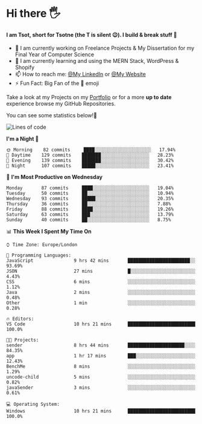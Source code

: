 # Hi there :raised_hand_with_fingers_splayed:
#### I am Tsot, short for Tsotne (the T is silent :wink:). I build & break stuff :space_invader:
- :telescope: I am currently working on Freelance Projects & My Dissertation for my Final Year of Computer Science
- :seedling: I am currently learning and using the MERN Stack, WordPress & Shopify
- :mailbox: How to reach me: [@My LinkedIn](https://www.linkedin.com/in/tsotne-gvadzabia/) or [@My Website](https://tsotnegvadzabia.me/contact)
- :zap: Fun Fact: Big Fan of the :space_invader: emoji

Take a look at my Projects on my [Portfolio](https://tsotnegvadzabia.me/) or for a more **up to date** experience browse my GitHub Repositories.

You can see some statistics below!:space_invader:
<!--START_SECTION:waka-->
![Lines of code](https://img.shields.io/badge/From%20Hello%20World%20I%27ve%20Written-3.5%20million%20lines%20of%20code-blue)

**I'm a Night 🦉** 

```text
🌞 Morning    82 commits     ████░░░░░░░░░░░░░░░░░░░░░   17.94% 
🌆 Daytime    129 commits    ███████░░░░░░░░░░░░░░░░░░   28.23% 
🌃 Evening    139 commits    ███████░░░░░░░░░░░░░░░░░░   30.42% 
🌙 Night      107 commits    █████░░░░░░░░░░░░░░░░░░░░   23.41%

```
📅 **I'm Most Productive on Wednesday** 

```text
Monday       87 commits     ████░░░░░░░░░░░░░░░░░░░░░   19.04% 
Tuesday      50 commits     ██░░░░░░░░░░░░░░░░░░░░░░░   10.94% 
Wednesday    93 commits     █████░░░░░░░░░░░░░░░░░░░░   20.35% 
Thursday     36 commits     ██░░░░░░░░░░░░░░░░░░░░░░░   7.88% 
Friday       88 commits     ████░░░░░░░░░░░░░░░░░░░░░   19.26% 
Saturday     63 commits     ███░░░░░░░░░░░░░░░░░░░░░░   13.79% 
Sunday       40 commits     ██░░░░░░░░░░░░░░░░░░░░░░░   8.75%

```


📊 **This Week I Spent My Time On** 

```text
⌚︎ Time Zone: Europe/London

💬 Programming Languages: 
JavaScript               9 hrs 42 mins       ███████████████████████░░   93.69% 
JSON                     27 mins             █░░░░░░░░░░░░░░░░░░░░░░░░   4.43% 
CSS                      6 mins              ░░░░░░░░░░░░░░░░░░░░░░░░░   1.12% 
Java                     2 mins              ░░░░░░░░░░░░░░░░░░░░░░░░░   0.48% 
Other                    1 min               ░░░░░░░░░░░░░░░░░░░░░░░░░   0.28%

🔥 Editors: 
VS Code                  10 hrs 21 mins      █████████████████████████   100.0%

🐱‍💻 Projects: 
sender                   8 hrs 44 mins       █████████████████████░░░░   84.35% 
app                      1 hr 17 mins        ███░░░░░░░░░░░░░░░░░░░░░░   12.43% 
BenchMe                  8 mins              ░░░░░░░░░░░░░░░░░░░░░░░░░   1.29% 
uncode-child             5 mins              ░░░░░░░░░░░░░░░░░░░░░░░░░   0.82% 
javaSender               3 mins              ░░░░░░░░░░░░░░░░░░░░░░░░░   0.61%

💻 Operating System: 
Windows                  10 hrs 21 mins      █████████████████████████   100.0%

```


<!--END_SECTION:waka-->
